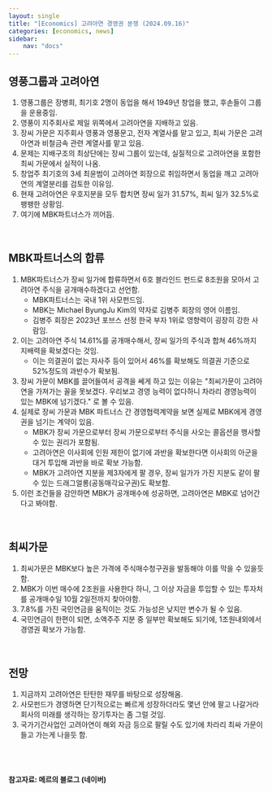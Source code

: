```yaml
---
layout: single
title: "[Economics] 고려아연 경영권 분쟁 (2024.09.16)"
categories: [economics, news]
sidebar:
    nav: "docs"
---
```


## 영풍그룹과 고려아연
1. 영풍그룹은 장병희, 최기호 2명이 동업을 해서 1949년 창업을 했고, 후손들이 그룹을 운용중임.
1. 영풍이 지주회사로 제일 위쪽에서 고려아연을 지배하고 있음.
1. 장씨 가문은 지주회사 영풍과 영풍문고, 전자 계열사를 맡고 있고, 최씨 가문은 고려아연과 비철금속 관련 계열사를 맡고 있음.
1. 문제는 지배구조의 최상단에는 장씨 그룹이 있는데, 실질적으로 고려아연을 포함한 최씨 가문에서 실적이 나옴.
1. 창업주 최기호의 3세 최윤범이 고려아연 회장으로 취임하면서 동업을 깨고 고려아연의 계열분리를 검토한 이유임.
1. 현재 고려아연은 우호지분을 모두 합치면 장씨 일가 31.57%, 최씨 일가 32.5%로 팽팽한 상황임.
1. 여기에 MBK파트너스가 끼어듬.

<br/>

## MBK파트너스의 합류
1. MBK파트너스가 장씨 일가에 합류하면서 6호 블라인드 펀드로 8조원을 모아서 고려아연 주식을 공개매수하겠다고 선언함.
    - MBK파트너스는 국내 1위 사모펀드임.
    - MBK는 Michael ByungJu Kim의 약자로 김병주 회장의 영어 이름임.
    - 김병주 회장은 2023년 포브스 선정 한국 부자 1위로 영향력이 굉장히 강한 사람임.
1. 이는 고려아연 주식 14.61%를 공개매수해서, 장씨 일가의 주식과 합쳐 46%까지 지배력을 확보겠다는 것임.
    - 이는 의결권이 없는 자사주 등이 있어서 46%를 확보해도 의결권 기준으로 52%정도의 과반수가 확보됨.
1. 장씨 가문이 MBK를 끌어들여서 공격을 쎄게 하고 있는 이유는 "최씨가문이 고려아연을 가져가는 꼴을 못보겠다. 우리보고 경영 능력이 없다하니 차라리 경영능력이 있는 MBK에 넘기겠다." 로 볼 수 있음.
1. 실제로 장씨 가문과 MBK 파트너스 간 경영협력계약을 보면 실제로 MBK에게 경영권을 넘기는 계약이 있음.
    - MBK가 장씨 가문으로부터 장씨 가문으로부터 주식을 사오는 콜옵션을 행사할 수 있는 권리가 포함됨.
    - 고려아연은 이사회에 인원 제한이 없기에 과반을 확보한다면 이사회의 아군을 대거 투입해 과반을 바로 확보 가능함.
    - MBK가 고려아연 지분을 제3자에게 팔 경우, 장씨 일가가 가진 지분도 같이 팔 수 있는 드래그얼롱(공동매각요구권)도 확보함.
1. 이런 조건들을 감안하면 MBK가 공개매수에 성공하면, 고려아연은 MBK로 넘어간다고 봐야함.

<br/>

## 최씨가문
1. 최씨가문은 MBK보다 높은 가격에 주식매수청구권을 발동해야 이를 막을 수 있을듯 함.
1. MBK가 이번 매수에 2조원을 사용한다 하니, 그 이상 자금을 투입할 수 있는 투자처를 공개매수일 10월 2일전까지 찾아야함.
1. 7.8%를 가진 국민연금을 움직이는 것도 가능성은 낮지만 변수가 될 수 있음.
1. 국민연금이 한편이 되면, 소액주주 지분 중 일부만 확보해도 되기에, 1조원내외에서 경영권 확보가 가능함.

<br/>

## 전망
1. 지금까지 고려아연은 탄탄한 재무를 바탕으로 성장해옴.
1. 사모펀드가 경영하면 단기적으로는 빠르게 성장하더라도 몇년 안에 팔고 나갈거라 회사의 미래를 생각하는 장기투자는 좀 그럴 것임.
1. 국가기간사업인 고려아연이 해외 자금 등으로 팔릴 수도 있기에 차라리 최싸 가문이 들고 가는게 나을듯 함.


<br/>
<br/>

#### 참고자료: 메르의 블로그 (네이버) 